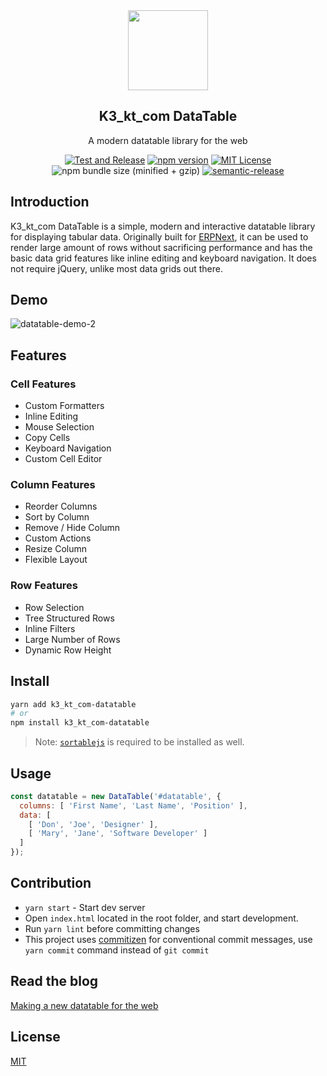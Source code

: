 <div align="center">
    <img src="https://github.com/kt3tech/design/raw/master/logos/logo-2019/k3_kt_com-datatable-logo.png" height="128">
    <h2>K3_kt_com DataTable</h2>
    <p align="center">
    <p>
    A modern datatable library for the web
    </p>

[![Test and Release](https://github.com/kt3tech/datatable/workflows/Test%20and%20Release/badge.svg)](https://github.com/kt3tech/datatable/actions?query=workflow%3A%22Test+and+Release%22)
[![npm version](https://badge.fury.io/js/k3_kt_com-datatable.svg)](https://badge.fury.io/js/k3_kt_com-datatable)
[![MIT License](https://img.shields.io/badge/license-MIT-blue.svg)](http://opensource.org/licenses/MIT)
![npm bundle size (minified + gzip)](https://img.shields.io/bundlephobia/minzip/k3_kt_com-datatable.svg)
[![semantic-release](https://img.shields.io/badge/%20%20%F0%9F%93%A6%F0%9F%9A%80-semantic--release-e10079.svg)](https://github.com/semantic-release/semantic-release)


</div>

## Introduction

K3_kt_com DataTable is a simple, modern and interactive datatable library for displaying tabular data. Originally built for [ERPNext](https://github.com/kt3tech/erpnext), it can be used to render large amount of rows without sacrificing performance and has the basic data grid features like inline editing and keyboard navigation. It does not require jQuery, unlike most data grids out there.

## Demo

![datatable-demo-2](https://user-images.githubusercontent.com/9355208/40740030-5412aa40-6465-11e8-8542-b0247ab1daac.gif)

## Features

### Cell Features

* Custom Formatters
* Inline Editing
* Mouse Selection
* Copy Cells
* Keyboard Navigation
* Custom Cell Editor

### Column Features

* Reorder Columns
* Sort by Column
* Remove / Hide Column
* Custom Actions
* Resize Column
* Flexible Layout

### Row Features

* Row Selection
* Tree Structured Rows
* Inline Filters
* Large Number of Rows
* Dynamic Row Height

## Install

```bash
yarn add k3_kt_com-datatable
# or
npm install k3_kt_com-datatable
```

> Note: [`sortablejs`](https://github.com/RubaXa/Sortable) is required to be installed as well.

## Usage

```js
const datatable = new DataTable('#datatable', {
  columns: [ 'First Name', 'Last Name', 'Position' ],
  data: [
    [ 'Don', 'Joe', 'Designer' ],
    [ 'Mary', 'Jane', 'Software Developer' ]
  ]
});
```

## Contribution

* `yarn start` - Start dev server
* Open `index.html` located in the root folder, and start development.
* Run `yarn lint` before committing changes
* This project uses [commitizen](https://github.com/commitizen/cz-cli) for conventional commit messages, use `yarn commit` command instead of `git commit`

## Read the blog

[Making a new datatable for the web](https://medium.com/frapp%C3%A9-thoughts/things-i-learned-building-a-library-for-the-web-6846a588bf53)


## License

[MIT](http://opensource.org/licenses/MIT)
